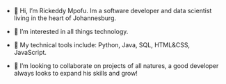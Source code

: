 - 👋 Hi, I’m Rickeddy Mpofu. Im a software developer and data scientist living in the heart of Johannesburg.

- 👀 I’m interested in all things technology. 

- 🌱 My technical tools include: Python, Java, SQL, HTML&CSS, JavaScript.

- 💞️ I’m looking to collaborate on projects of all natures, a good developer always looks to expand his skills and grow!

